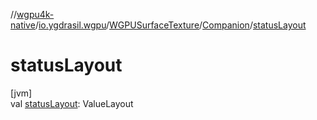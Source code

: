 //[wgpu4k-native](../../../../index.md)/[io.ygdrasil.wgpu](../../index.md)/[WGPUSurfaceTexture](../index.md)/[Companion](index.md)/[statusLayout](status-layout.md)

# statusLayout

[jvm]\
val [statusLayout](status-layout.md): ValueLayout